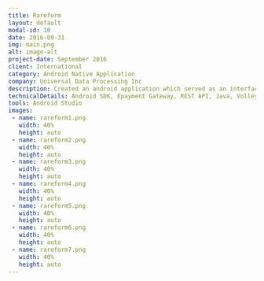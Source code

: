 ```yaml
---
title: Rareform
layout: default
modal-id: 10
date: 2016-09-31
img: main.png
alt: image-alt
project-date: September 2016
client: International
category: Android Native Application
company: Universal Data Processing Inc
description: Created an android application which served as an interface for a relationship advice professional to connect with its clients. Through the application people could buy different tier subscriptions which allowed them to gain knowledge and advice in form of text messages, voice messages and video messages. 
technicalDetails: Android SDK, Epayment Gateway, REST API, Java, Volley framework
tools: Android Studio
images:
 - name: rareform1.png
   width: 40%
   height: auto
 - name: rareform2.png
   width: 40%
   height: auto
 - name: rareform3.png
   width: 40%
   height: auto
 - name: rareform4.png
   width: 40%
   height: auto
 - name: rareform5.png
   width: 40%
   height: auto
 - name: rareform6.png
   width: 40%
   height: auto
 - name: rareform7.png
   width: 40%
   height: auto
---
```

